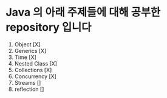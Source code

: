 # Java 의 아래 주제들에 대해 공부한 repository 입니다

1. Object [X]
2. Generics [X]
3. Time [X]
4. Nested Class [X]
5. Collections [X]
6. Concurrency [X]
7. Streams []
8. reflection []